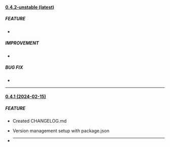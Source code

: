 #### [0.4.2-unstable (latest)](https://github.com/niaid/moleculer-netsparker-cloud/)


##### FEATURE
- 

##### IMPROVEMENT
- 

##### BUG FIX
- 

---

#### [0.4.1 (2024-02-15)](https://github.com/niaid/moleculer-netsparker-cloud/releases/tag/0.4.1)

##### FEATURE

- Created CHANGELOG.md
- Version management setup with package.json

- ***
